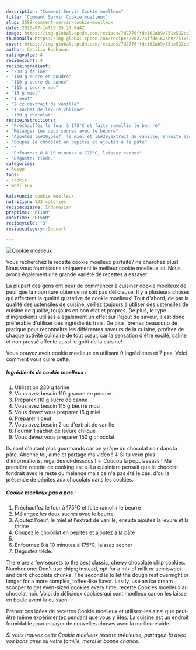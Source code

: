 ```yaml
---
description: "Comment Servir Cookie moelleux"
title: "Comment Servir Cookie moelleux"
slug: 3599-comment-servir-cookie-moelleux
date: 2020-07-14T19:35:27.044Z
image: https://img-global.cpcdn.com/recipes/7d2776ffde162ab9/751x532cq70/cookie-moelleux-photo-principale-de-la-recette.jpg
thumbnail: https://img-global.cpcdn.com/recipes/7d2776ffde162ab9/751x532cq70/cookie-moelleux-photo-principale-de-la-recette.jpg
cover: https://img-global.cpcdn.com/recipes/7d2776ffde162ab9/751x532cq70/cookie-moelleux-photo-principale-de-la-recette.jpg
author: Cecilia Buchanan
ratingvalue: 4
reviewcount: 4
recipeingredient:
- "230 g farine"
- "110 g sucre en poudre"
- "110 g sucre de canne"
- "115 g beurre mou"
- "15 g miel"
- "1 oeuf"
- "2 cc dextrait de vanille"
- "1 sachet de levure chlique"
- "150 g chocolat"
recipeinstructions:
- "Préchauffez le four à 175°C et faite ramollir le beurre"
- "Mélangez les deux sucres avec le beurre"
- "Ajoutez l&#39;oeuf, le miel et l&#39;extrait de vanille, ensuite ajoutez la levure et la farine"
- "Coupez le chocolat en pépites et ajoutez à la pâte"
- ""
- "Enfournez 8 à 10 minutes à 175°C, laissez secher"
- "Dégustez tiède."
categories:
- Resep
tags:
- cookie
- moelleux

katakunci: cookie moelleux 
nutrition: 133 calories
recipecuisine: Indonesian
preptime: "PT14M"
cooktime: "PT56M"
recipeyield: "3"
recipecategory: Dessert

---
```



![Cookie moelleux](https://img-global.cpcdn.com/recipes/7d2776ffde162ab9/751x532cq70/cookie-moelleux-photo-principale-de-la-recette.jpg)

Vous recherchez la recette cookie moelleux parfaite? ne cherchez plus! Nous vous fournissons uniquement le meilleur cookie moelleux ici. Nous avons également une grande variété de recettes à essayer.

La plupart des gens ont peur de commencer à cuisiner cookie moelleux de peur que la nourriture obtenue ne soit pas délicieuse. Il y a plusieurs choses qui affectent la qualité gustative de cookie moelleux! Tout d'abord, de par la qualité des ustensiles de cuisine, veillez toujours à utiliser des ustensiles de cuisine de qualité, toujours en bon état et propres. De plus, le type d'ingrédients utilisés a également un effet sur l'ajout de saveur, il est donc préférable d'utiliser des ingrédients frais. De plus, prenez beaucoup de pratique pour reconnaître les différentes saveurs de la cuisine, profitez de chaque activité culinaire de tout cœur, car la sensation d'être excité, calme et non pressé affecte aussi le goût de la cuisine!

<!--inarticleads1-->

Vous pouvez avoir cookie moelleux en utilisant 9 Ingrédients et 7 pas. Voici comment vous cuire cette.

##### Ingrédients de cookie moelleux :

1. Utilisation 230 g farine
1. Vous avez besoin 110 g sucre en poudre
1. Préparer 110 g sucre de canne
1. Vous avez besoin 115 g beurre mou
1. Vous devez vous préparer 15 g miel
1. Préparer 1 oeuf
1. Vous avez besoin 2 cc d&#39;extrait de vanille
1. Fournir 1 sachet de levure chlique
1. Vous devez vous préparer 150 g chocolat


Ils sont d&#39;autant plus gourmands car on y râpe du chocolat noir dans la pâte. Abonne toi, aime et partage ma vidéo ! ↓ Si tu veux plus d&#39;informations, regardes ci-dessous ! ↓ Coucou la populaaaass ! Ma première recette de cooking est e. La cuisinière pensait que le chocolat fondrait avec le reste du mélange mais ce n&#39;a pas été le cas, d&#39;où la présence de pépites aux chocolats dans les cookies. 

<!--inarticleads2-->

##### Cookie moelleux pas à pas :

1. Préchauffez le four à 175°C et faite ramollir le beurre
1. Mélangez les deux sucres avec le beurre
1. Ajoutez l&#39;oeuf, le miel et l&#39;extrait de vanille, ensuite ajoutez la levure et la farine
1. Coupez le chocolat en pépites et ajoutez à la pâte
1. 
1. Enfournez 8 à 10 minutes à 175°C, laissez secher
1. Dégustez tiède.


There are a few secrets to the best classic, chewy chocolate chip cookies. Number one: Don&#39;t use chips; instead, opt for a mix of milk or semisweet and dark chocolate chunks. The second is to let the dough rest overnight or longer for a more complex, toffee-like flavor. Lastly, use an ice cream scooper to get even-sized cookies every time. recette Cookies moelleux au chocolat noir. Voici de délicieux cookies qui sont moelleux car on les laisse en boule avent la cuisson. 

<!--inarticleads1-->

<p>
Prenez ces idées de recettes Cookie moelleux et utilisez-les ainsi que peut-être même expérimentez pendant que vous y êtes. La cuisine est un endroit formidable pour essayer de nouvelles choses avec la meilleure aide.
</p>

<p>
<i>Si vous trouvez cette Cookie moelleux recette précieuse, partagez-la avec vos bons amis ou votre famille, merci et bonne chance.</i>
</p>
